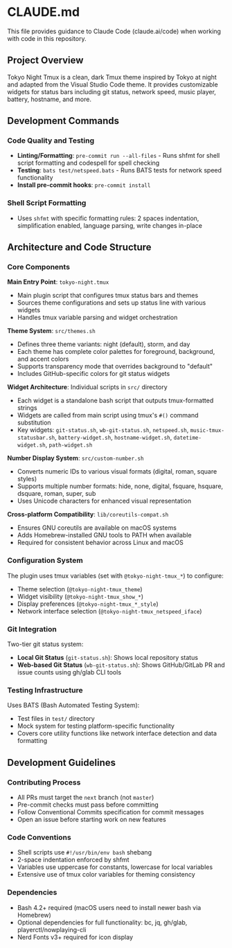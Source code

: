 # CLAUDE.md

This file provides guidance to Claude Code (claude.ai/code) when working with code in this repository.

## Project Overview

Tokyo Night Tmux is a clean, dark Tmux theme inspired by Tokyo at night and adapted from the Visual Studio Code theme. It provides customizable widgets for status bars including git status, network speed, music player, battery, hostname, and more.

## Development Commands

### Code Quality and Testing
- **Linting/Formatting**: `pre-commit run --all-files` - Runs shfmt for shell script formatting and codespell for spell checking
- **Testing**: `bats test/netspeed.bats` - Runs BATS tests for network speed functionality
- **Install pre-commit hooks**: `pre-commit install`

### Shell Script Formatting
- Uses `shfmt` with specific formatting rules: 2 spaces indentation, simplification enabled, language parsing, write changes in-place

## Architecture and Code Structure

### Core Components

**Main Entry Point**: `tokyo-night.tmux`
- Main plugin script that configures tmux status bars and themes
- Sources theme configurations and sets up status line with various widgets
- Handles tmux variable parsing and widget orchestration

**Theme System**: `src/themes.sh`
- Defines three theme variants: night (default), storm, and day
- Each theme has complete color palettes for foreground, background, and accent colors
- Supports transparency mode that overrides background to "default"
- Includes GitHub-specific colors for git status widgets

**Widget Architecture**: Individual scripts in `src/` directory
- Each widget is a standalone bash script that outputs tmux-formatted strings
- Widgets are called from main script using tmux's `#()` command substitution
- Key widgets: `git-status.sh`, `wb-git-status.sh`, `netspeed.sh`, `music-tmux-statusbar.sh`, `battery-widget.sh`, `hostname-widget.sh`, `datetime-widget.sh`, `path-widget.sh`

**Number Display System**: `src/custom-number.sh`
- Converts numeric IDs to various visual formats (digital, roman, square styles)
- Supports multiple number formats: hide, none, digital, fsquare, hsquare, dsquare, roman, super, sub
- Uses Unicode characters for enhanced visual representation

**Cross-platform Compatibility**: `lib/coreutils-compat.sh`
- Ensures GNU coreutils are available on macOS systems
- Adds Homebrew-installed GNU tools to PATH when available
- Required for consistent behavior across Linux and macOS

### Configuration System

The plugin uses tmux variables (set with `@tokyo-night-tmux_*`) to configure:
- Theme selection (`@tokyo-night-tmux_theme`)
- Widget visibility (`@tokyo-night-tmux_show_*`)
- Display preferences (`@tokyo-night-tmux_*_style`)
- Network interface selection (`@tokyo-night-tmux_netspeed_iface`)

### Git Integration

Two-tier git status system:
- **Local Git Status** (`git-status.sh`): Shows local repository status
- **Web-based Git Status** (`wb-git-status.sh`): Shows GitHub/GitLab PR and issue counts using gh/glab CLI tools

### Testing Infrastructure

Uses BATS (Bash Automated Testing System):
- Test files in `test/` directory
- Mock system for testing platform-specific functionality
- Covers core utility functions like network interface detection and data formatting

## Development Guidelines

### Contributing Process
- All PRs must target the `next` branch (not `master`)
- Pre-commit checks must pass before committing
- Follow Conventional Commits specification for commit messages
- Open an issue before starting work on new features

### Code Conventions
- Shell scripts use `#!/usr/bin/env bash` shebang
- 2-space indentation enforced by shfmt
- Variables use uppercase for constants, lowercase for local variables
- Extensive use of tmux color variables for theming consistency

### Dependencies
- Bash 4.2+ required (macOS users need to install newer bash via Homebrew)
- Optional dependencies for full functionality: bc, jq, gh/glab, playerctl/nowplaying-cli
- Nerd Fonts v3+ required for icon display